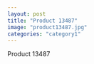 ```yaml
---
layout: post
title: "Product 13487"
image: "product13487.jpg"
categories: "category1"
---
```

Product 13487
